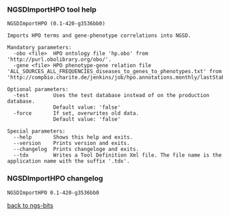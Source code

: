 ### NGSDImportHPO tool help
	NGSDImportHPO (0.1-420-g3536bb0)
	
	Imports HPO terms and gene-phenotype correlations into NGSD.
	
	Mandatory parameters:
	  -obo <file>  HPO ontology file 'hp.obo' from 'http://purl.obolibrary.org/obo/'.
	  -gene <file> HPO phenotype-gene relation file 'ALL_SOURCES_ALL_FREQUENCIES_diseases_to_genes_to_phenotypes.txt' from 'http://compbio.charite.de/jenkins/job/hpo.annotations.monthly/lastStableBuild/artifact/annotation/'
	
	Optional parameters:
	  -test        Uses the test database instead of on the production database.
	               Default value: 'false'
	  -force       If set, overwrites old data.
	               Default value: 'false'
	
	Special parameters:
	  --help       Shows this help and exits.
	  --version    Prints version and exits.
	  --changelog  Prints changeloge and exits.
	  --tdx        Writes a Tool Definition Xml file. The file name is the application name with the suffix '.tdx'.
	
### NGSDImportHPO changelog
	NGSDImportHPO 0.1-420-g3536bb0
	
[back to ngs-bits](https://github.com/imgag/ngs-bits)